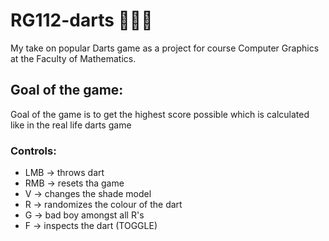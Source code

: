 # RG112-darts 🎯🎯🎯
My take on popular Darts game as a project for course Computer Graphics at the Faculty of Mathematics.

## Goal of the game: ##
Goal of the game is to get the highest score possible which is calculated like in the real life darts game

### Controls: ###
* LMB -> throws dart
* RMB -> resets tha game
* V   -> changes the shade model
* R   -> randomizes the colour of the dart
* G   -> bad boy amongst all R's
* F   -> inspects the dart (TOGGLE)
